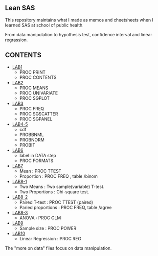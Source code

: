 Lean SAS
--------

This repository maintains what I made as memos and cheetsheets when I learned SAS at school of public health.


From data manipulation to hypothesis test, confidence interval and linear regrassion.

CONTENTS
--------

* [LAB1](BIOS_LAB1_SAS_DATA+PROC(PRINT_CONTENTS)_LIBNAME.md)
  + PROC PRINT
  + PROC CONTENTS
* [LAB2](BIOS_LAB2_SAS_PROC(MEANS_UNIVARIATE_SGPLOT).md)
  + PROC MEANS
  + PROC UNIVARIATE
  + PROC SGPLOT
* [LAB3](BIOS_LAB3_SAS_PROC(FREQ_SGSCATTER_SGPANEL).md)
  + PROC FREQ
  + PROC SGSCATTER
  + PROC SGPANEL
* [LAB4-5](BIOS_LAB4_5_SAS_PROC(PROBBNML_PROBNORM_PROBIT).md)
  + cdf
  + PROBBNML
  + PROBNORM
  + PROBIT
* [LAB6](BIOS_LAB6_SAS_DATA(LABEL)+PROC(FORMATS).md)
  + label in DATA step
  + PROC FORMATS
* [LAB7](BIOS_LAB7_SAS_OneVariable(ParameterInference).md)
  + Mean : PROC TTEST
  + Proportion : PROC FREQ , table /binom
* [LAB8-1](BIOS_LAB8-1_SAS_TwoIndependetVariables(ParameterInference).md)
  + Two Means : Two sample(variable) T-test. 
  + Two Proportions : Chi-square test.
* [LAB8-2](BIOS_LAB8-2_SAS_TwoPairedVariables(ParameterInferecne).md)
  + Paired T-test : PROC TTEST (paired)
  + Paried proportions : PROC FREQ, table /agree
* [LAB8-3](BIOS_LAB8-3_SAS_ANOVA.md)
  + ANOVA : PROC GLM
* [LAB9](BIOS_LAB9_SAS_SampleSize.md)
  + Sample size : PROC POWER
* [LAB10](BIOS_LAB10_SAS_LinearRegression.md)
  + Linear Regression : PROC REG


The "more on data" files focus on data manipulation.

